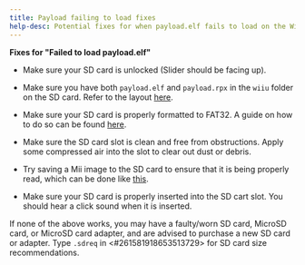 ```yaml
---
title: Payload failing to load fixes
help-desc: Potential fixes for when payload.elf fails to load on the Wii U
---
```


**Fixes for "Failed to load payload.elf"**

- Make sure your SD card is unlocked (Slider should be facing up).

- Make sure you have both `payload.elf` and `payload.rpx` in the `wiiu` folder on the SD card. Refer to the layout [here](https://wiiu.eiphax.tech/sdlayout).

- Make sure your SD card is properly formatted to FAT32. A guide on how to do so can be found [here](https://wiki.hacks.guide/wiki/Formatting_an_SD_card).

- Make sure the SD card slot is clean and free from obstructions. Apply some compressed air into the slot to clear out dust or debris.

- Try saving a Mii image to the SD card to ensure that it is being properly read, which can be done like [this](https://en-americas-support.nintendo.com/app/answers/detail/a_id/1722/~/how-to-save-a-mii-as-a-photo).

- Make sure your SD card is properly inserted into the SD cart slot. You should hear a click sound when it is inserted.

If none of the above works, you may have a faulty/worn SD card, MicroSD card, or MicroSD card adapter, and are advised to purchase a new SD card or adapter. Type `.sdreq` in <#261581918653513729> for SD card size recommendations. 
